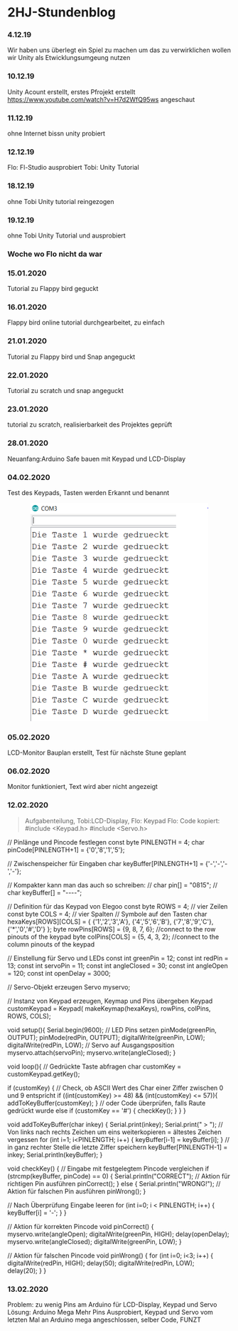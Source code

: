 # 2HJ-Stundenblog

### 4.12.19
Wir haben uns überlegt ein Spiel zu machen
um das zu verwirklichen wollen wir Unity als Etwicklungsumgeung nutzen

### 10.12.19
Unity Acount erstellt, erstes Pfrojekt erstellt
https://www.youtube.com/watch?v=H7d2WfQ95ws angeschaut

### 11.12.19
ohne Internet bissn unity probiert

### 12.12.19
Flo: Fl-Studio ausprobiert
Tobi: Unity Tutorial

### 18.12.19
ohne Tobi Unity tutorial reingezogen
### 19.12.19
ohne Tobi Unity Tutorial und ausprobiert

### Woche wo Flo nicht da war
### 15.01.2020
Tutorial zu Flappy bird geguckt
### 16.01.2020
Flappy bird online tutorial durchgearbeitet, zu einfach
### 21.01.2020
Tutorial zu Flappy bird und Snap angeguckt
### 22.01.2020
Tutorial zu scratch und snap angeguckt
### 23.01.2020
tutorial zu scratch, realisierbarkeit des Projektes geprüft

### 28.01.2020
Neuanfang:Arduino Safe bauen mit Keypad und LCD-Display  

### 04.02.2020
Test des Keypads, Tasten werden Erkannt und benannt
<p align="center"><img width="400px" src="https://github.com/Florianovic/2HJ-Stundenblog/blob/master/TestKeypad.PNG"></p>

### 05.02.2020
LCD-Monitor Bauplan erstellt, Test für nächste Stune geplant

### 06.02.2020
Monitor funktioniert, Text wird aber nicht angezeigt

### 12.02.2020
>Aufgabenteilung, Tobi:LCD-Display, Flo: Keypad
Flo:
Code kopiert:
#include <Keypad.h>
#include <Servo.h> 

// Pinlänge und Pincode festlegen
const byte PINLENGTH = 4;
char pinCode[PINLENGTH+1] = {'0','8','1','5'};

// Zwischenspeicher für Eingaben
char keyBuffer[PINLENGTH+1] = {'-','-','-','-'};

// Kompakter kann man das auch so schreiben:
// char pin[] = "0815";
// char keyBuffer[] = "----";

// Definition für das Keypad von Elegoo
const byte ROWS = 4; // vier Zeilen
const byte COLS = 4; // vier Spalten
// Symbole auf den Tasten
char hexaKeys[ROWS][COLS] = {
  {'1','2','3','A'},
  {'4','5','6','B'},
  {'7','8','9','C'},
  {'*','0','#','D'}
};
byte rowPins[ROWS] = {9, 8, 7, 6}; //connect to the row pinouts of the keypad
byte colPins[COLS] = {5, 4, 3, 2}; //connect to the column pinouts of the keypad

// Einstellung für Servo und LEDs
const int greenPin = 12;
const int redPin = 13;
const int servoPin = 11;
const int angleClosed = 30;
const int angleOpen = 120;
const int openDelay = 3000;

// Servo-Objekt erzeugen
Servo myservo;

// Instanz von Keypad erzeugen, Keymap und Pins übergeben
Keypad customKeypad = Keypad( makeKeymap(hexaKeys), rowPins, colPins, ROWS, COLS); 

void setup(){
  Serial.begin(9600);
  // LED Pins setzen
  pinMode(greenPin, OUTPUT);
  pinMode(redPin, OUTPUT);
  digitalWrite(greenPin, LOW);
  digitalWrite(redPin, LOW);
  // Servo auf Ausgangsposition
  myservo.attach(servoPin);
  myservo.write(angleClosed);
}
  
void loop(){
  // Gedrückte Taste abfragen
  char customKey = customKeypad.getKey();

  if (customKey) {
    // Check, ob ASCII Wert des Char einer Ziffer zwischen 0 und 9 entspricht
    if ((int(customKey) >= 48) && (int(customKey) <= 57)){ 
      addToKeyBuffer(customKey); 
    }
  // oder Code überprüfen, falls Raute gedrückt wurde 
    else if (customKey == '#') { 
      checkKey(); 
    } 
  } 
} 

void addToKeyBuffer(char inkey) { 
  Serial.print(inkey); 
  Serial.print(" > ");
  // Von links nach rechts Zeichen um eins weiterkopieren = ältestes Zeichen vergessen
  for (int i=1; i<PINLENGTH; i++) {
    keyBuffer[i-1] = keyBuffer[i];
  }
  // in ganz rechter Stelle die letzte Ziffer speichern
  keyBuffer[PINLENGTH-1] = inkey;
  Serial.println(keyBuffer);
}

void checkKey() {
  // Eingabe mit festgelegtem Pincode vergleichen
  if (strcmp(keyBuffer, pinCode) == 0) {
    Serial.println("CORRECT");
    // Aktion für richtigen Pin ausführen
    pinCorrect();
  }
  else {
    Serial.println("WRONG!");
    // Aktion für falschen Pin ausführen
    pinWrong();
  }

  // Nach Überprüfung Eingabe leeren
  for (int i=0; i < PINLENGTH; i++) {
    keyBuffer[i] = '-'; 
  }
}

// Aktion für korrekten Pincode
void pinCorrect() {
  myservo.write(angleOpen);
  digitalWrite(greenPin, HIGH);
  delay(openDelay);
  myservo.write(angleClosed);
  digitalWrite(greenPin, LOW);
}

// Aktion für falschen Pincode
void pinWrong() {
  for (int i=0; i<3; i++) {
    digitalWrite(redPin, HIGH);
    delay(50);
    digitalWrite(redPin, LOW);  
    delay(20);
  }
}

### 13.02.2020
Problem: zu wenig Pins am Arduino für LCD-Display, Keypad und Servo
Lösung: Arduino Mega
Mehr Pins
Ausprobiert, Keypad und Servo vom letzten Mal an Arduino mega angeschlossen, selber Code, FUNZT
